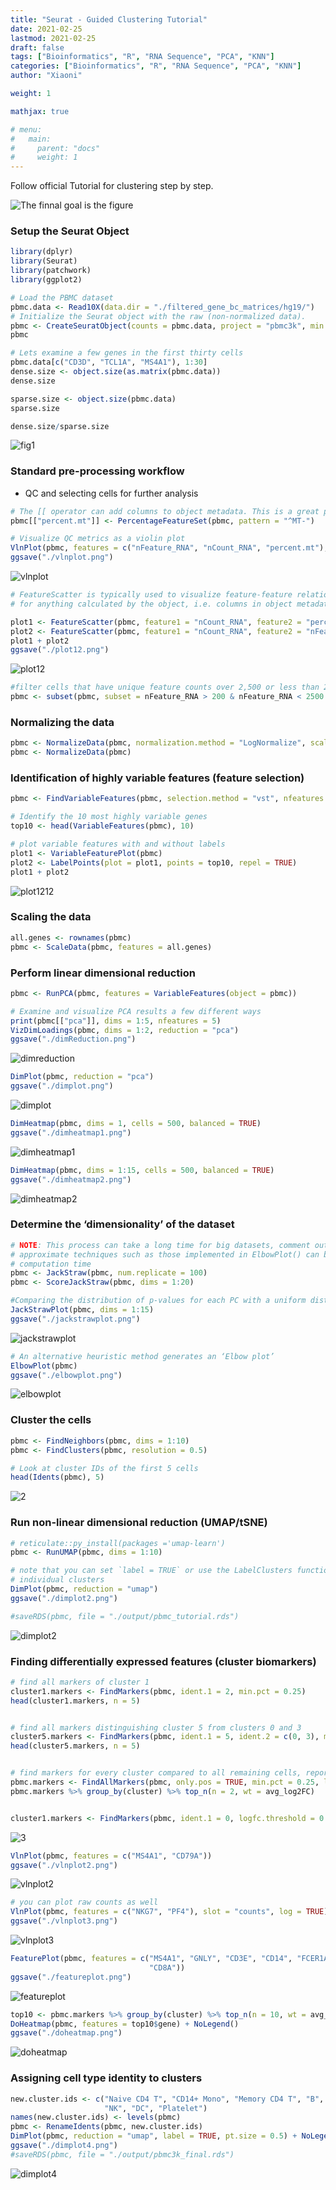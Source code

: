 ```yaml
---
title: "Seurat - Guided Clustering Tutorial"
date: 2021-02-25
lastmod: 2021-02-25
draft: false
tags: ["Bioinformatics", "R", "RNA Sequence", "PCA", "KNN"]
categories: ["Bioinformatics", "R", "RNA Sequence", "PCA", "KNN"]
author: "Xiaoni"

weight: 1

mathjax: true

# menu:
#   main:
#     parent: "docs"
#     weight: 1
---
```


Follow official Tutorial for clustering step by step.


<!--more-->


![The finnal goal is the figure](dimplot4.png)

### Setup the Seurat Object

```r
library(dplyr)
library(Seurat)
library(patchwork)
library(ggplot2)
```

```r
# Load the PBMC dataset
pbmc.data <- Read10X(data.dir = "./filtered_gene_bc_matrices/hg19/")
# Initialize the Seurat object with the raw (non-normalized data).
pbmc <- CreateSeuratObject(counts = pbmc.data, project = "pbmc3k", min.cells = 3, min.features = 200)
pbmc

# Lets examine a few genes in the first thirty cells
pbmc.data[c("CD3D", "TCL1A", "MS4A1"), 1:30]
dense.size <- object.size(as.matrix(pbmc.data))
dense.size

sparse.size <- object.size(pbmc.data)
sparse.size

dense.size/sparse.size
```

  ![fig1](1.png)

### Standard pre-processing workflow

- QC and selecting cells for further analysis

```r
# The [[ operator can add columns to object metadata. This is a great place to stash QC stats
pbmc[["percent.mt"]] <- PercentageFeatureSet(pbmc, pattern = "^MT-")

# Visualize QC metrics as a violin plot
VlnPlot(pbmc, features = c("nFeature_RNA", "nCount_RNA", "percent.mt"), ncol = 3)
ggsave("./vlnplot.png")
```

![vlnplot](vlnplot.png)

```r
# FeatureScatter is typically used to visualize feature-feature relationships, but can be used
# for anything calculated by the object, i.e. columns in object metadata, PC scores etc.

plot1 <- FeatureScatter(pbmc, feature1 = "nCount_RNA", feature2 = "percent.mt")
plot2 <- FeatureScatter(pbmc, feature1 = "nCount_RNA", feature2 = "nFeature_RNA")
plot1 + plot2
ggsave("./plot12.png")
```

![plot12](plot12.png)

```r
#filter cells that have unique feature counts over 2,500 or less than 200 & have >5% mitochondrial counts
pbmc <- subset(pbmc, subset = nFeature_RNA > 200 & nFeature_RNA < 2500 & percent.mt < 5)
```

### Normalizing the data

```r
pbmc <- NormalizeData(pbmc, normalization.method = "LogNormalize", scale.factor = 10000)
pbmc <- NormalizeData(pbmc)
```

### Identification of highly variable features (feature selection)

```r
pbmc <- FindVariableFeatures(pbmc, selection.method = "vst", nfeatures = 2000)

# Identify the 10 most highly variable genes
top10 <- head(VariableFeatures(pbmc), 10)

# plot variable features with and without labels
plot1 <- VariableFeaturePlot(pbmc)
plot2 <- LabelPoints(plot = plot1, points = top10, repel = TRUE)
plot1 + plot2
```

![plot1212](plot1212.png)

### Scaling the data

```r
all.genes <- rownames(pbmc)
pbmc <- ScaleData(pbmc, features = all.genes)
```

### Perform linear dimensional reduction

```r
pbmc <- RunPCA(pbmc, features = VariableFeatures(object = pbmc))

# Examine and visualize PCA results a few different ways
print(pbmc[["pca"]], dims = 1:5, nfeatures = 5)
VizDimLoadings(pbmc, dims = 1:2, reduction = "pca")
ggsave("./dimReduction.png")
```

![dimreduction](dimReduction.png)

```r
DimPlot(pbmc, reduction = "pca")
ggsave("./dimplot.png")
```

![dimplot](dimplot.png)

```r
DimHeatmap(pbmc, dims = 1, cells = 500, balanced = TRUE)
ggsave("./dimheatmap1.png")
```

![dimheatmap1](dimheatmap1.png)

```r
DimHeatmap(pbmc, dims = 1:15, cells = 500, balanced = TRUE)
ggsave("./dimheatmap2.png")
```

![dimheatmap2](dimheatmap2.png)


### Determine the ‘dimensionality’ of the dataset

```r
# NOTE: This process can take a long time for big datasets, comment out for expediency. More
# approximate techniques such as those implemented in ElbowPlot() can be used to reduce
# computation time
pbmc <- JackStraw(pbmc, num.replicate = 100)
pbmc <- ScoreJackStraw(pbmc, dims = 1:20)

#Comparing the distribution of p-values for each PC with a uniform distribution. 
JackStrawPlot(pbmc, dims = 1:15)
ggsave("./jackstrawplot.png")
```

![jackstrawplot](jackstrawplot.png)

```r
# An alternative heuristic method generates an ‘Elbow plot’
ElbowPlot(pbmc)
ggsave("./elbowplot.png")
```

![elbowplot](elbowplot.png)

### Cluster the cells

```r
pbmc <- FindNeighbors(pbmc, dims = 1:10)
pbmc <- FindClusters(pbmc, resolution = 0.5)

# Look at cluster IDs of the first 5 cells
head(Idents(pbmc), 5)
```

![2](2.png)

### Run non-linear dimensional reduction (UMAP/tSNE)

```r
# reticulate::py_install(packages ='umap-learn')
pbmc <- RunUMAP(pbmc, dims = 1:10)

# note that you can set `label = TRUE` or use the LabelClusters function to help label
# individual clusters
DimPlot(pbmc, reduction = "umap")
ggsave("./dimplot2.png")

#saveRDS(pbmc, file = "./output/pbmc_tutorial.rds")
```

![dimplot2](dimplot2.png)

### Finding differentially expressed features (cluster biomarkers)

```r
# find all markers of cluster 1
cluster1.markers <- FindMarkers(pbmc, ident.1 = 2, min.pct = 0.25)
head(cluster1.markers, n = 5)


# find all markers distinguishing cluster 5 from clusters 0 and 3
cluster5.markers <- FindMarkers(pbmc, ident.1 = 5, ident.2 = c(0, 3), min.pct = 0.25)
head(cluster5.markers, n = 5)


# find markers for every cluster compared to all remaining cells, report only the positive ones
pbmc.markers <- FindAllMarkers(pbmc, only.pos = TRUE, min.pct = 0.25, logfc.threshold = 0.25)
pbmc.markers %>% group_by(cluster) %>% top_n(n = 2, wt = avg_log2FC)


cluster1.markers <- FindMarkers(pbmc, ident.1 = 0, logfc.threshold = 0.25, test.use = "roc", only.pos = TRUE)
```

![3](3.png)

```r
VlnPlot(pbmc, features = c("MS4A1", "CD79A"))
ggsave("./vlnplot2.png")
```

![vlnplot2](vlnplot2.png)

```r
# you can plot raw counts as well
VlnPlot(pbmc, features = c("NKG7", "PF4"), slot = "counts", log = TRUE)
ggsave("./vlnplot3.png")
```

![vlnplot3](vlnplot3.png)

```r
FeaturePlot(pbmc, features = c("MS4A1", "GNLY", "CD3E", "CD14", "FCER1A", "FCGR3A", "LYZ", "PPBP", 
                               "CD8A"))
ggsave("./featureplot.png")
```

![featureplot](featureplot.png)

```r
top10 <- pbmc.markers %>% group_by(cluster) %>% top_n(n = 10, wt = avg_log2FC)
DoHeatmap(pbmc, features = top10$gene) + NoLegend()
ggsave("./doheatmap.png")
```

![doheatmap](doheatmap.png)


### Assigning cell type identity to clusters

```r
new.cluster.ids <- c("Naive CD4 T", "CD14+ Mono", "Memory CD4 T", "B", "CD8 T", "FCGR3A+ Mono", 
                     "NK", "DC", "Platelet")
names(new.cluster.ids) <- levels(pbmc)
pbmc <- RenameIdents(pbmc, new.cluster.ids)
DimPlot(pbmc, reduction = "umap", label = TRUE, pt.size = 0.5) + NoLegend()
ggsave("./dimplot4.png")
#saveRDS(pbmc, file = "./output/pbmc3k_final.rds")
```

![dimplot4](dimplot4.png)
